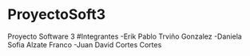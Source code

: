 # ProyectoSoft3
Proyecto Software 3
#Integrantes
-Erik Pablo Trviño Gonzalez
-Daniela Sofia Alzate Franco
-Juan David Cortes Cortes
